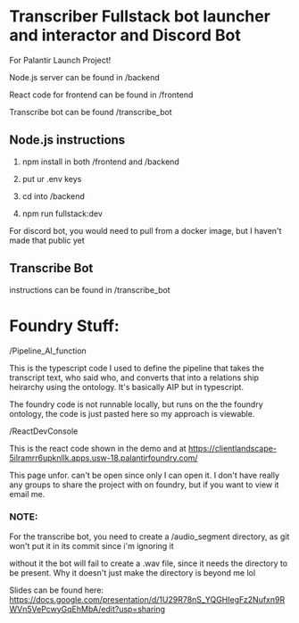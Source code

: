 # Transcriber Fullstack bot launcher and interactor and Discord Bot

For Palantir Launch Project!

Node.js server can be found in /backend

React code for frontend can be found in /frontend

Transcribe bot can be found /transcribe_bot

## Node.js instructions

1. npm install in both /frontend and /backend

2. put ur .env keys 

3. cd into /backend

4. npm run fullstack:dev

For discord bot, you would need to pull from a docker image, but I haven't made that public yet

## Transcribe Bot 

instructions can be found in /transcribe_bot

# Foundry Stuff:

/Pipeline_AI_function

This is the typescript code I used to define the pipeline that takes the transcript text, who said who, and converts that into a relations ship heirarchy using the ontology. It's basically AIP but in typescript.

The foundry code is not runnable locally, but runs on the the foundry ontology, the code is just pasted here so my approach is viewable.

/ReactDevConsole

This is the react code shown in the demo and at https://clientlandscape-5ilramrr6upknllk.apps.usw-18.palantirfoundry.com/

This page unfor. can't be open since only I can open it. I don't have really any groups to share the project with on foundry, but if you want to view it email me.

### NOTE:

For the transcribe bot, you need to create a /audio_segment directory, as git won't put it in its commit since i'm ignoring it

without it the bot will fail to create a .wav file, since it needs the directory to be present. Why it doesn't just make the directory is beyond me lol


Slides can be found here: https://docs.google.com/presentation/d/1U29R78nS_YQGHIegFz2Nufxn9RWVn5VePcwyGqEhMbA/edit?usp=sharing 